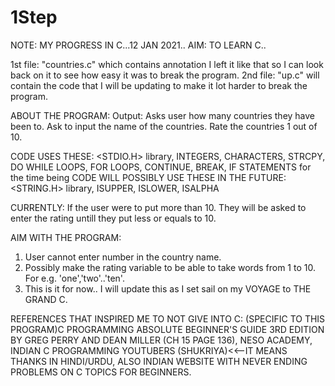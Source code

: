 # 1Step
NOTE: MY PROGRESS IN C...12 JAN 2021.. AIM: TO LEARN C.. 

1st file: "countries.c" which contains annotation I left it like that so I can look back on it
to see how easy it was to break the program.
2nd file: "up.c" will contain the code that I will be updating to make it lot harder to break the program.

ABOUT THE PROGRAM:
Output:
Asks user how many countries they have been to.
Ask to input the name of the countries.
Rate the countries 1 out of 10.

CODE USES THESE:
<STDIO.H> library, INTEGERS, CHARACTERS, STRCPY, DO WHILE LOOPS, FOR LOOPS, CONTINUE, BREAK, IF STATEMENTS
for the time being
CODE WILL POSSIBLY USE THESE IN THE FUTURE:
<STRING.H> library, ISUPPER, ISLOWER, ISALPHA

CURRENTLY:
If the user were to put more than 10. They will be asked to enter the rating untill they put
less or equals to 10.

AIM WITH THE PROGRAM:
1) User cannot enter number in the country name.
2) Possibly make the rating variable to be able to take words from 1 to 10. For e.g. 'one','two'..'ten'.
3) This is it for now.. I will update this as I set sail on my VOYAGE to THE GRAND C.

REFERENCES THAT INSPIRED ME TO NOT GIVE INTO C:
(SPECIFIC TO THIS PROGRAM)C PROGRAMMING ABSOLUTE BEGINNER'S GUIDE 3RD EDITION BY GREG PERRY AND DEAN MILLER (CH 15 PAGE 136), 
NESO ACADEMY, INDIAN C PROGRAMMING YOUTUBERS (SHUKRIYA)<<--IT MEANS THANKS IN HINDI/URDU, 
ALSO INDIAN WEBSITE WITH NEVER ENDING PROBLEMS ON C TOPICS FOR BEGINNERS.

